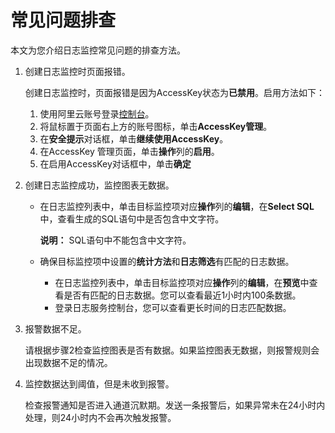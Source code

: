 # 常见问题排查

本文为您介绍日志监控常见问题的排查方法。

1.  创建日志监控时页面报错。

    创建日志监控时，页面报错是因为AccessKey状态为**已禁用**。启用方法如下：

    1.  使用阿里云账号登录[控制台](https://homenew.console.aliyun.com)。
    2.  将鼠标置于页面右上方的账号图标，单击**AccessKey管理**。
    3.  在**安全提示**对话框，单击**继续使用AccessKey**。
    4.  在AccessKey 管理页面，单击**操作**列的**启用**。
    5.  在启用AccessKey对话框中，单击**确定**
2.  创建日志监控成功，监控图表无数据。

    -   在日志监控列表中，单击目标监控项对应**操作**列的**编辑**，在**Select SQL**中，查看生成的SQL语句中是否包含中文字符。

        **说明：** SQL语句中不能包含中文字符。

    -   确保目标监控项中设置的**统计方法**和**日志筛选**有匹配的日志数据。
        -   在日志监控列表中，单击目标监控项对应**操作**列的**编辑**，在**预览**中查看是否有匹配的日志数据。您可以查看最近1小时内100条数据。
        -   登录日志服务控制台，您可以查看更长时间的日志匹配数据。
3.  报警数据不足。

    请根据步骤2检查监控图表是否有数据。如果监控图表无数据，则报警规则会出现数据不足的情况。

4.  监控数据达到阈值，但是未收到报警。

    检查报警通知是否进入通道沉默期。发送一条报警后，如果异常未在24小时内处理，则24小时内不会再次触发报警。


